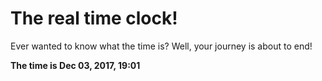 # The real time clock!

Ever wanted to know what the time is? Well, your journey is about to end!

**The time is Dec 03, 2017, 19:01**